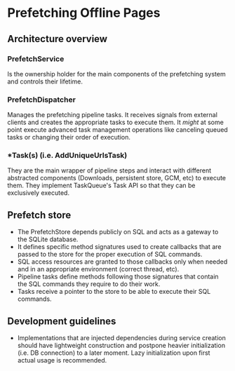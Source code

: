 # Prefetching Offline Pages

## Architecture overview

### PrefetchService

Is the ownership holder for the main components of the prefetching system and
controls their lifetime.

### PrefetchDispatcher

Manages the prefetching pipeline tasks. It receives signals from external
clients and creates the appropriate tasks to execute them. It _might_ at some
point execute advanced task management operations like canceling queued tasks or
changing their order of execution.

### \*Task(s) (i.e. AddUniqueUrlsTask)

They are the main wrapper of pipeline steps and interact with different 
abstracted components (Downloads, persistent store, GCM, etc) to execute them.
They implement TaskQueue's Task API so that they can be exclusively executed.

## Prefetch store

* The PrefetchStore depends publicly on SQL and acts as a gateway to the SQLite
  database.
* It defines specific method signatures used to create callbacks that are passed
  to the store for the proper execution of SQL commands.
* SQL access resources are granted to those callbacks only when needed and in an
  appropriate environment (correct thread, etc).
* Pipeline tasks define methods following those signatures that contain the SQL
  commands they require to do their work.
* Tasks receive a pointer to the store to be able to execute their SQL commands.

## Development guidelines

* Implementations that are injected dependencies during service creation should
  have lightweight construction and postpone heavier initialization (i.e. DB
  connection) to a later moment. Lazy initialization upon first actual usage is
  recommended.

